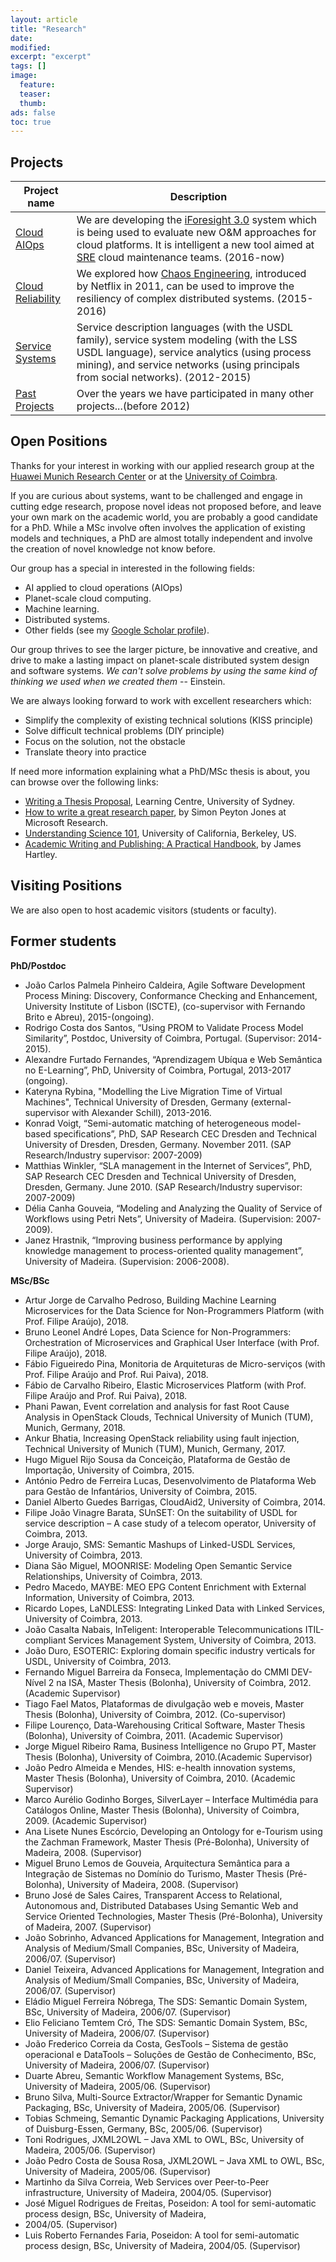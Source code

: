```yaml
---
layout: article
title: "Research"
date:
modified:
excerpt: "excerpt"
tags: []
image:
  feature:
  teaser:
  thumb:
ads: false
toc: true
---  
```



Projects
--------


| Project name | Description |
|---------|-------------|
| [Cloud AIOps](iforesight) | We are developing the [iForesight 3.0](iforesight) system which is being used to evaluate new O&M approaches for cloud platforms. It is intelligent a new tool aimed at [SRE](https://en.wikipedia.org/wiki/Site_Reliability_Engineering) cloud maintenance teams.  (2016-now) | 
| [Cloud Reliability](cloud_reliability) | We explored how [Chaos Engineering](https://en.wikipedia.org/wiki/Chaos_engineering), introduced by Netflix in 2011, can be used to improve the resiliency of complex distributed systems. (2015-2016) | 
| [Service Systems](service_systems) |  Service description languages (with the USDL family), service system modeling (with the LSS USDL language), service analytics (using process mining), and  service networks (using principals from social networks).  (2012-2015) | 
| [Past Projects](past_projects) | Over the years we have participated in many other projects...(before 2012) |


Open Positions
--------------

Thanks for your interest in working with our applied research group at the 
[Huawei Munich Research Center](https://huawei.eu/research-and-innovation) or at the 
[University of Coimbra](https://www.uc.pt/en). 

If you are curious about systems, want to be challenged and engage in cutting edge research, propose novel ideas not proposed before, and leave your own mark on the academic world, you are probably a good candidate for a PhD.
While a MSc involve often involves the application of existing models and techniques, a PhD are almost totally independent and involve the creation of novel knowledge not know before. 

Our group has a special in interested in the following fields:

+ AI applied to cloud operations (AIOps)
+ Planet-scale cloud computing.
+ Machine learning.
+ Distributed systems.
+ Other fields (see my [Google Scholar profile](https://scholar.google.com/citations?user=n9JFmAkAAAAJ&hl=en)).

Our group thrives to see the larger picture, be innovative and creative, and drive to make a lasting impact 
on planet-scale distributed system design and software systems. *We can't solve problems by using the same kind of thinking we used when we created them* -- Einstein.

We are always looking forward to work with excellent researchers which:

+ Simplify the complexity of existing technical solutions (KISS principle) 
+ Solve difficult technical problems (DIY principle)
+ Focus on the solution, not the obstacle
+ Translate theory into practice


If need more information explaining what a PhD/MSc thesis is about, you can browse over the following links:

+ [Writing a Thesis Proposal](https://www.sydney.edu.au/content/dam/students/documents/learning-resources/learning-centre/writing-a-thesis-proposal.pdf), Learning Centre, University of Sydney.
+ [How to write a great research paper](http://research.microsoft.com/en-us/um/people/simonpj/papers/giving-a-talk/writing-a-paper-slides.pdf), by Simon Peyton Jones at Microsoft Research.
+ [Understanding Science 101](http://undsci.berkeley.edu/article/0_0_0/us101contents_01), University of California, Berkeley, US.
+ [Academic Writing and Publishing: A Practical Handbook](https://www.amazon.co.uk/Academic-Writing-Publishing-Practical-Handbook/dp/0415453224), by James Hartley.


Visiting Positions
------------------
We are also open to host academic visitors (students or faculty).



Former students
---------------

**PhD/Postdoc**

+ João Carlos Palmela Pinheiro Caldeira, Agile Software Development Process Mining: Discovery, Conformance Checking and Enhancement, University Institute of Lisbon (ISCTE), (co-supervisor with Fernando Brito e Abreu), 2015-(ongoing).
+ Rodrigo Costa dos Santos, “Using PROM to Validate Process Model Similarity”, Postdoc, University of Coimbra, Portugal. (Supervisor: 2014-2015).
+ Alexandre Furtado Fernandes, “Aprendizagem Ubíqua e Web Semântica no E-Learning”, PhD, University of Coimbra, Portugal, 2013-2017 (ongoing).
+ Kateryna Rybina, "Modelling the Live Migration Time of Virtual Machines", Technical University of Dresden, Germany (external-supervisor with Alexander Schill), 2013-2016.
+ Konrad Voigt, “Semi-automatic matching of heterogeneous model-based specifications”, PhD, SAP Research CEC Dresden and Technical University of Dresden, Dresden, Germany. November 2011. (SAP Research/Industry supervisor: 2007-2009)
+ Matthias Winkler, “SLA management in the Internet of Services”, PhD, SAP Research CEC Dresden and Technical University of Dresden, Dresden, Germany. June 2010. (SAP Research/Industry supervisor: 2007-2009)
+ Délia Canha Gouveia, “Modeling and Analyzing the Quality of Service of Workflows using Petri Nets”, University of Madeira. (Supervision: 2007-2009).
+ Janez Hrastnik, “Improving business performance by applying knowledge management to process-oriented quality management”, University of Madeira. (Supervision: 2006-2008).

**MSc/BSc** 

+ Artur Jorge de Carvalho Pedroso, Building Machine Learning Microservices for the Data Science for Non-Programmers Platform (with Prof. Filipe Araújo), 2018. 
+ Bruno Leonel André Lopes, Data Science for Non-Programmers: Orchestration of Microservices and Graphical User  Interface (with Prof. Filipe Araújo), 2018. 
+ Fábio Figueiredo Pina, Monitoria de Arquiteturas de Micro-serviços (with Prof. Filipe Araújo and Prof. Rui Paiva), 2018. 
+ Fábio de Carvalho Ribeiro, Elastic Microservices Platform (with Prof. Filipe Araújo and Prof. Rui Paiva), 2018. 
+ Phani Pawan, Event correlation and analysis for fast Root Cause Analysis in OpenStack Clouds, Technical University of Munich (TUM), Munich, Germany, 2018.
+ Ankur Bhatia, Increasing OpenStack reliability using fault injection, Technical University of Munich (TUM), Munich, Germany, 2017.
+ Hugo Miguel Rijo Sousa da Conceição, Plataforma de Gestão de Importação, University of Coimbra, 2015. 
+ António Pedro de Ferreira Lucas, Desenvolvimento de Plataforma Web para Gestão de Infantários, University of Coimbra, 2015.
+ Daniel Alberto Guedes Barrigas, CloudAid2, University of Coimbra, 2014.
+ Filipe João Vinagre Barata, SUnSET: On the suitability of USDL for service description – A case study of a telecom operator, University of Coimbra, 2013.
+ Jorge Araujo, SMS: Semantic Mashups of Linked-USDL Services, University of Coimbra, 2013.
+ Diana São Miguel, MOONRISE: Modeling Open Semantic Service Relationships, University of Coimbra, 2013.
+ Pedro Macedo, MAYBE: MEO EPG Content Enrichment with External Information, University of Coimbra, 2013.
+ Ricardo Lopes, LaNDLESS: Integrating Linked Data with Linked Services, University of Coimbra, 2013.
+ João Casalta Nabais, InTeligent: Interoperable Telecommunications ITIL-compliant Services Management System, University of Coimbra, 2013.
+ João Duro, ESOTERIC: Exploring domain specific industry verticals for USDL, University of Coimbra, 2013.
+ Fernando Miguel Barreira da Fonseca, Implementação do CMMI DEV-Nível 2 na ISA, Master Thesis (Bolonha), University of Coimbra, 2012. (Academic Supervisor)
+ Tiago Fael Matos, Plataformas de divulgação web e moveis, Master Thesis (Bolonha), University of Coimbra, 2012. (Co-supervisor)
+ Filipe Lourenço, Data-Warehousing Critical Software, Master Thesis (Bolonha), University of Coimbra, 2011. (Academic Supervisor)
+ Jorge Miguel Ribeiro Rama, Business Intelligence no Grupo PT, Master Thesis (Bolonha), University of Coimbra, 2010.(Academic Supervisor)
+ João Pedro Almeida e Mendes, HIS: e-health innovation systems, Master Thesis (Bolonha), University of Coimbra, 2010. (Academic Supervisor)
+ Marco Aurélio Godinho Borges, SilverLayer – Interface Multimédia para Catálogos Online, Master Thesis (Bolonha), University of Coimbra, 2009. (Academic Supervisor)
+ Ana Lisete Nunes Escórcio, Developing an Ontology for e-Tourism using the Zachman Framework, Master Thesis (Pré-Bolonha), University of Madeira, 2008. (Supervisor)
+ Miguel Bruno Lemos de Gouveia, Arquitectura Semântica para a Integração de Sistemas no Domínio do Turismo, Master Thesis (Pré-Bolonha), University of Madeira, 2008. (Supervisor)
+ Bruno José de Sales Caires, Transparent Access to Relational, Autonomous and, Distributed Databases Using Semantic Web and Service Oriented Technologies, Master Thesis (Pré-Bolonha), University of Madeira, 2007. (Supervisor)
+ João Sobrinho, Advanced Applications for Management, Integration and Analysis of Medium/Small Companies, BSc, University of Madeira, 2006/07. (Supervisor)
+ Daniel Teixeira, Advanced Applications for Management, Integration and Analysis of Medium/Small Companies, BSc, University of Madeira, 2006/07. (Supervisor)
+ Eládio Miguel Ferreira Nóbrega, The SDS: Semantic Domain System, BSc, University of Madeira, 2006/07. (Supervisor)
+ Elio Feliciano Temtem Cró, The SDS: Semantic Domain System, BSc, University of Madeira, 2006/07. (Supervisor)
+ João Frederico Correia da Costa, GesTools – Sistema de gestão operacional e DataTools – Soluções de Gestão de Conhecimento, BSc, University of Madeira, 2006/07. (Supervisor)
+ Duarte Abreu, Semantic Workflow Management Systems, BSc, University of Madeira, 2005/06. (Supervisor)
+ Bruno Silva, Multi-Source Extractor/Wrapper for Semantic Dynamic Packaging, BSc, University of Madeira, 2005/06. (Supervisor)
+ Tobias Schmeing, Semantic Dynamic Packaging Applications, University of Duisburg-Essen, Germany, BSc, 2005/06. (Supervisor)
+ Toni Rodrigues, JXML2OWL – Java XML to OWL, BSc, University of Madeira, 2005/06. (Supervisor)
+ João Pedro Costa de Sousa Rosa, JXML2OWL – Java XML to OWL, BSc, University of Madeira, 2005/06. (Supervisor)
+ Martinho da Silva Correia, Web Services over Peer-to-Peer infrastructure, University of Madeira, 2004/05. (Supervisor)
+ José Miguel Rodrigues de Freitas, Poseidon: A tool for semi-automatic process design, BSc, University of Madeira, 
+ 2004/05. (Supervisor)
+ Luis Roberto Fernandes Faria, Poseidon: A tool for semi-automatic process design, BSc, University of Madeira, 2004/05. (Supervisor)